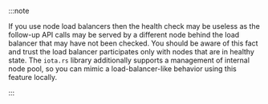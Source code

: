 :::note

If you use node load balancers then the health check may be useless as the follow-up API calls may be served by a
different node behind the load balancer that may have not been checked. You should be aware of this fact and trust the
load balancer participates only with nodes that are in healthy state. The `iota.rs` library additionally supports
a management of internal node pool, so you can mimic a load-balancer-like behavior using this feature locally.

:::
